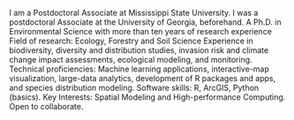 I am a Postdoctoral Associate at Mississippi State University. I was a postdoctoral Associate at the University of Georgia, beforehand.
A Ph.D. in Environmental Science with more than ten years of research experience
Field of research: Ecology, Forestry and Soil Science
Experience in biodiversity, diversity and distribution studies, invasion risk and climate change impact assessments, ecological modeling, and monitoring. 
Technical proficiencies: Machine learning applications, interactive-map visualization, large-data analytics, development of R packages and apps, and species distribution modeling.
Software skills: R, ArcGIS, Python (basics).
Key Interests: Spatial Modeling and High-performance Computing.
Open to collaborate.
